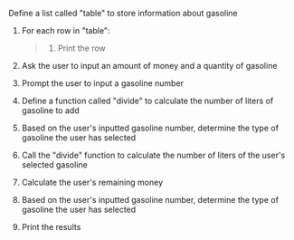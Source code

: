 Define a list called "table" to store information about gasoline

1. For each row in "table":
    > 1. Print the row

2. Ask the user to input an amount of money and a quantity of gasoline

3. Prompt the user to input a gasoline number

4. Define a function called "divide" to calculate the number of liters of gasoline to add

5. Based on the user's inputted gasoline number, determine the type of gasoline the user has selected

6. Call the "divide" function to calculate the number of liters of the user's selected gasoline

7. Calculate the user's remaining money

8. Based on the user's inputted gasoline number, determine the type of gasoline the user has selected

9. Print the results

